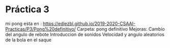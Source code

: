 # Práctica 3
mi pong esta en : https://ediezbl.github.io/2019-2020-CSAAI-Practicas/P3/Pong%20definitivo/
Carpeta: pong definitivo
Mejoras:
 Cambio del angulo de rebote
 Introduccion de sonidos
 Velocidad y angulo aleatorios de la bola en el saque
